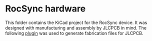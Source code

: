 # RocSync hardware
This folder contains the KiCad project for the RocSync device. It was designed with manufacturing and assembly by JLCPCB in mind. The following [plugin](https://github.com/Bouni/kicad-jlcpcb-tools) was used to generate fabrication files for JLCPCB.